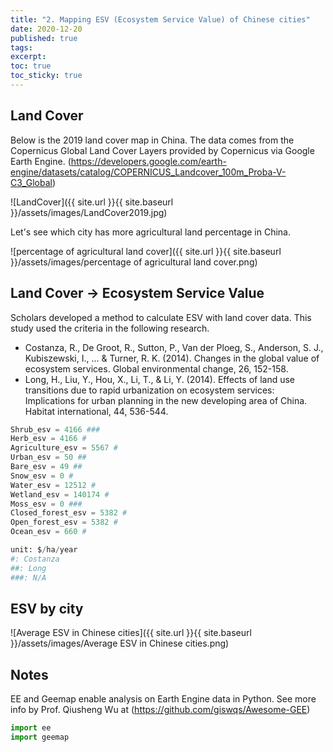 ```yaml
---
title: "2. Mapping ESV (Ecosystem Service Value) of Chinese cities"
date: 2020-12-20
published: true
tags:
excerpt: 
toc: true
toc_sticky: true
---
```


## Land Cover 

Below is the 2019 land cover map in China. The data comes from the Copernicus Global Land Cover Layers provided by Copernicus via Google Earth Engine.
(https://developers.google.com/earth-engine/datasets/catalog/COPERNICUS_Landcover_100m_Proba-V-C3_Global)

![LandCover]({{ site.url }}{{ site.baseurl }}/assets/images/LandCover2019.jpg)

Let's see which city has more agricultural land percentage in China.

![percentage of agricultural land cover]({{ site.url }}{{ site.baseurl }}/assets/images/percentage of agricultural land cover.png)

## Land Cover -> Ecosystem Service Value

Scholars developed a method to calculate ESV with land cover data. This study used the criteria in the following research.
- Costanza, R., De Groot, R., Sutton, P., Van der Ploeg, S., Anderson, S. J., Kubiszewski, I., ... & Turner, R. K. (2014). Changes in the global value of ecosystem services. Global environmental change, 26, 152-158.
- Long, H., Liu, Y., Hou, X., Li, T., & Li, Y. (2014). Effects of land use transitions due to rapid urbanization on ecosystem services: Implications for urban planning in the new developing area of China. Habitat international, 44, 536-544.

```python
Shrub_esv = 4166 ###
Herb_esv = 4166 #
Agriculture_esv = 5567 #
Urban_esv = 50 ##
Bare_esv = 49 ##
Snow_esv = 0 #
Water_esv = 12512 #
Wetland_esv = 140174 #
Moss_esv = 0 ###
Closed_forest_esv = 5382 #
Open_forest_esv = 5382 #
Ocean_esv = 660 #

unit: $/ha/year
#: Costanza
##: Long
###: N/A
```

## ESV by city

![Average ESV in Chinese cities]({{ site.url }}{{ site.baseurl }}/assets/images/Average ESV in Chinese cities.png)

## Notes
EE and Geemap enable analysis on Earth Engine data in Python. See more info by Prof. Qiusheng Wu at (https://github.com/giswqs/Awesome-GEE)

```python
import ee
import geemap
```
